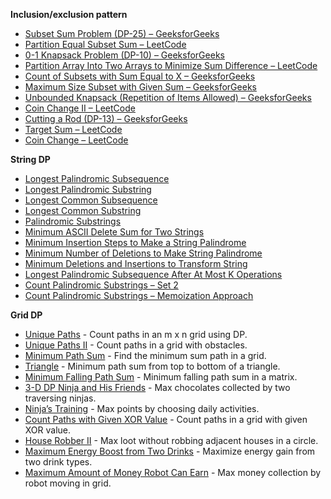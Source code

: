 **Inclusion/exclusion pattern**

- [Subset Sum Problem (DP-25) – GeeksforGeeks](https://www.geeksforgeeks.org/dsa/subset-sum-problem-dp-25/)
- [Partition Equal Subset Sum – LeetCode](https://leetcode.com/problems/partition-equal-subset-sum/description/)
- [0-1 Knapsack Problem (DP-10) – GeeksforGeeks](https://www.geeksforgeeks.org/dsa/0-1-knapsack-problem-dp-10/)
- [Partition Array Into Two Arrays to Minimize Sum Difference – LeetCode](https://leetcode.com/problems/partition-array-into-two-arrays-to-minimize-sum-difference/description/)
- [Count of Subsets with Sum Equal to X – GeeksforGeeks](https://www.geeksforgeeks.org/dsa/count-of-subsets-with-sum-equal-to-x/)
- [Maximum Size Subset with Given Sum – GeeksforGeeks](https://www.geeksforgeeks.org/dsa/maximum-size-subset-given-sum/)
- [Unbounded Knapsack (Repetition of Items Allowed) – GeeksforGeeks](https://www.geeksforgeeks.org/dsa/unbounded-knapsack-repetition-items-allowed/)
- [Coin Change II – LeetCode](https://leetcode.com/problems/coin-change-ii/description/)
- [Cutting a Rod (DP-13) – GeeksforGeeks](https://www.geeksforgeeks.org/dsa/cutting-a-rod-dp-13/)
- [Target Sum – LeetCode](https://leetcode.com/problems/target-sum/description/)
- [Coin Change – LeetCode](https://leetcode.com/problems/coin-change/description/)










**String DP**

- [Longest Palindromic Subsequence](https://leetcode.com/problems/longest-palindromic-subsequence/description/)  
- [Longest Palindromic Substring](https://leetcode.com/problems/longest-palindromic-substring/)  
- [Longest Common Subsequence](https://leetcode.com/problems/longest-common-subsequence/)  
- [Longest Common Substring](https://www.geeksforgeeks.org/dsa/longest-common-substring-dp-29/)  
- [Palindromic Substrings](https://leetcode.com/problems/palindromic-substrings/)  
- [Minimum ASCII Delete Sum for Two Strings](https://leetcode.com/problems/minimum-ascii-delete-sum-for-two-strings/description/)  
- [Minimum Insertion Steps to Make a String Palindrome](https://leetcode.com/problems/minimum-insertion-steps-to-make-a-string-palindrome/description/)  
- [Minimum Number of Deletions to Make String Palindrome](https://www.geeksforgeeks.org/dsa/minimum-number-deletions-make-string-palindrome/)  
- [Minimum Deletions and Insertions to Transform String](https://www.geeksforgeeks.org/dsa/minimum-number-deletions-insertions-transform-one-string-another/)  
- [Longest Palindromic Subsequence After At Most K Operations](https://leetcode.com/problems/longest-palindromic-subsequence-after-at-most-k-operations/description/?slug=longest-palindromic-subsequence-after-at-most-k-operations&region=global_v2)  
- [Count Palindromic Substrings – Set 2](https://www.geeksforgeeks.org/count-palindrome-sub-strings-string-set-2/)  
- [Count Palindromic Substrings – Memoization Approach](https://www.geeksforgeeks.org/count-palindrome-sub-strings-string/#better-approach1-using-memoization-on2-time-and-on2-space)  




**Grid DP**
- [Unique Paths](https://leetcode.com/problems/unique-paths/description/) - Count paths in an m x n grid using DP.
- [Unique Paths II](https://leetcode.com/problems/unique-paths-ii/) - Count paths in a grid with obstacles.
- [Minimum Path Sum](https://leetcode.com/problems/minimum-path-sum/description/) - Find the minimum sum path in a grid.
- [Triangle](https://leetcode.com/problems/triangle/description/) - Minimum path sum from top to bottom of a triangle.
- [Minimum Falling Path Sum](https://leetcode.com/problems/minimum-falling-path-sum/description/) - Minimum falling path sum in a matrix.
- [3-D DP Ninja and His Friends](https://takeuforward.org/data-structure/3-d-dp-ninja-and-his-friends-dp-13/) - Max chocolates collected by two traversing ninjas.
- [Ninja’s Training](https://takeuforward.org/data-structure/dynamic-programming-ninjas-training-dp-7/) - Max points by choosing daily activities.
- [Count Paths with Given XOR Value](https://leetcode.com/problems/count-paths-with-the-given-xor-value/description/) - Count paths in a grid with given XOR value.
- [House Robber II](https://leetcode.com/problems/house-robber-ii/) - Max loot without robbing adjacent houses in a circle.
- [Maximum Energy Boost from Two Drinks](https://leetcode.com/problems/maximum-energy-boost-from-two-drinks/description/) - Maximize energy gain from two drink types.
- [Maximum Amount of Money Robot Can Earn](https://leetcode.com/problems/maximum-amount-of-money-robot-can-earn/description/) - Max money collection by robot moving in grid.
